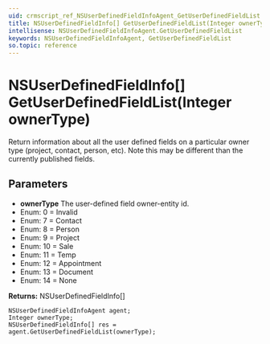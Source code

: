 ```yaml
---
uid: crmscript_ref_NSUserDefinedFieldInfoAgent_GetUserDefinedFieldList
title: NSUserDefinedFieldInfo[] GetUserDefinedFieldList(Integer ownerType)
intellisense: NSUserDefinedFieldInfoAgent.GetUserDefinedFieldList
keywords: NSUserDefinedFieldInfoAgent, GetUserDefinedFieldList
so.topic: reference
---
```


# NSUserDefinedFieldInfo[] GetUserDefinedFieldList(Integer ownerType)

Return information about all the user defined fields on a particular owner type (project, contact, person, etc). Note this may be different than the currently published fields.

## Parameters

* **ownerType** The user-defined field owner-entity id. 
* Enum: 0 = Invalid
* Enum: 7 = Contact
* Enum: 8 = Person
* Enum: 9 = Project
* Enum: 10 = Sale
* Enum: 11 = Temp
* Enum: 12 = Appointment
* Enum: 13 = Document
* Enum: 14 = None

**Returns:** NSUserDefinedFieldInfo[]

```crmscript
NSUserDefinedFieldInfoAgent agent;
Integer ownerType;
NSUserDefinedFieldInfo[] res = agent.GetUserDefinedFieldList(ownerType);
```

